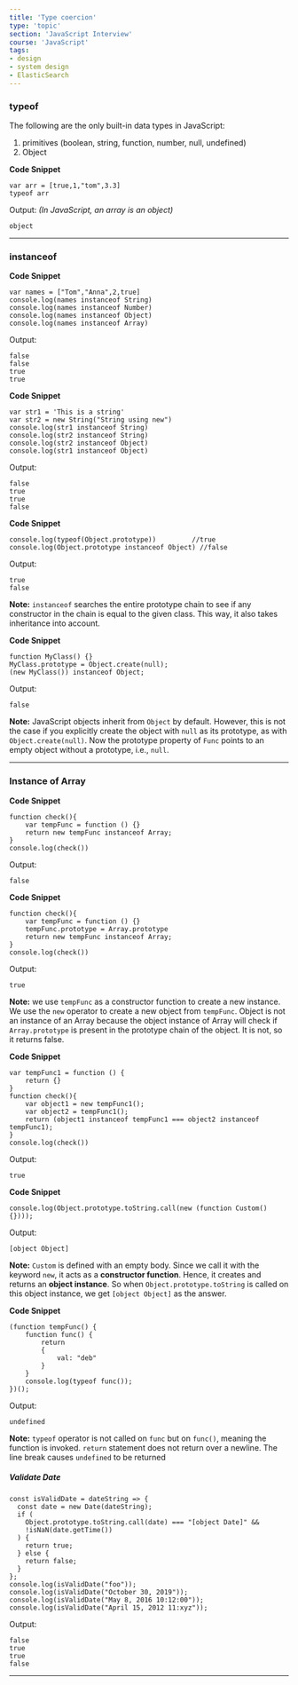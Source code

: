 ```yaml
---
title: 'Type coercion'
type: 'topic'
section: 'JavaScript Interview'
course: 'JavaScript'
tags:
- design
- system design
- ElasticSearch
---
```

### typeof
The following are the only built-in data types in JavaScript:
1. primitives (boolean, string, function, number, null, undefined)
2. Object

**Code Snippet**
```
var arr = [true,1,"tom",3.3]
typeof arr
```
Output: _(In JavaScript, an array is an object)_
```
object
```

---
### instanceof

**Code Snippet**
```
var names = ["Tom","Anna",2,true]
console.log(names instanceof String)
console.log(names instanceof Number)
console.log(names instanceof Object)
console.log(names instanceof Array)
```
Output:
```
false
false
true
true
```

**Code Snippet**
```
var str1 = 'This is a string'
var str2 = new String("String using new")
console.log(str1 instanceof String)
console.log(str2 instanceof String)
console.log(str2 instanceof Object)
console.log(str1 instanceof Object)
```
Output:
```
false
true
true
false
```

**Code Snippet**
```
console.log(typeof(Object.prototype))         //true
console.log(Object.prototype instanceof Object) //false
```
Output:
```
true
false
```

**Note:** `instanceof` searches the entire prototype chain to see if any constructor in the chain is equal to the given class. This way, it also takes inheritance into account.

**Code Snippet**
```
function MyClass() {}
MyClass.prototype = Object.create(null);
(new MyClass()) instanceof Object;
```
Output:
```
false
```

**Note:** JavaScript objects inherit from `Object` by default. However, this is not the case if you explicitly create the object with `null` as its prototype, as with `Object.create(null)`. Now the prototype property of `Func` points to an empty object without a prototype, i.e., `null`.

---
### Instance of Array

**Code Snippet**
```
function check(){
    var tempFunc = function () {}
    return new tempFunc instanceof Array; 
}
console.log(check())
```
Output:
```
false
```

**Code Snippet**
```
function check(){
    var tempFunc = function () {}
    tempFunc.prototype = Array.prototype
    return new tempFunc instanceof Array; 
}
console.log(check())
```
Output:
```
true
```

**Note:** we use `tempFunc` as a constructor function to create a new instance. We use the `new` operator to create a new object from `tempFunc`. Object is not an instance of an Array because the object instance of Array will check if `Array.prototype` is present in the prototype chain of the object. It is not, so it returns false. 

**Code Snippet**
```
var tempFunc1 = function () {
    return {}
}
function check(){
    var object1 = new tempFunc1();
    var object2 = tempFunc1();
    return (object1 instanceof tempFunc1 === object2 instanceof tempFunc1);     
}
console.log(check())
```
Output:
```
true
```

**Code Snippet**
```
console.log(Object.prototype.toString.call(new (function Custom(){})));
```
Output:
```
[object Object]
```

**Note:** `Custom` is defined with an empty body. Since we call it with the keyword `new`, it acts as a **constructor function**. Hence, it creates and returns an **object instance**. So when `Object.prototype.toString` is called on this object instance, we get `[object Object]` as the answer.

**Code Snippet**
```
(function tempFunc() {
    function func() {
        return
        {
            val: "deb"
        }
    }
    console.log(typeof func());
})();
```
Output:
```
undefined
```

**Note:** `typeof` operator is not called on `func` but on `func()`, meaning the function is invoked. `return` statement does not return over a newline. The line break causes `undefined` to be returned

##### Validate Date
```
const isValidDate = dateString => {
  const date = new Date(dateString);
  if (
    Object.prototype.toString.call(date) === "[object Date]" &&
    !isNaN(date.getTime())
  ) {
    return true;
  } else {
    return false;
  }
};
console.log(isValidDate("foo"));
console.log(isValidDate("October 30, 2019"));
console.log(isValidDate("May 8, 2016 10:12:00"));
console.log(isValidDate("April 15, 2012 11:xyz"));
```

Output:
```
false
true
true
false
```

---